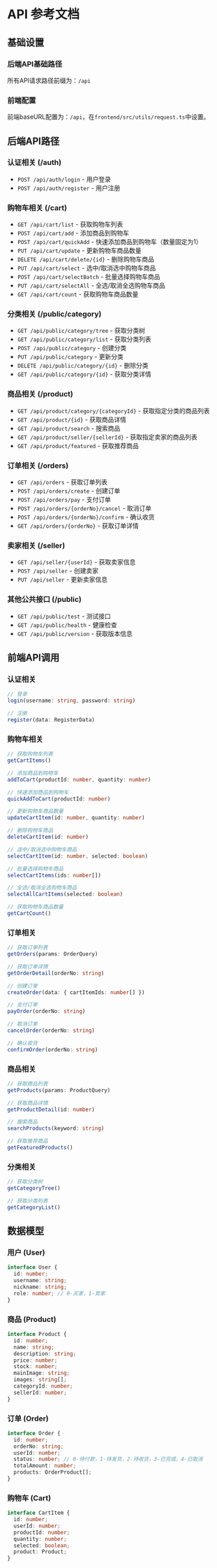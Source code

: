 # API 参考文档

## 基础设置

### 后端API基础路径
所有API请求路径前缀为：`/api`

### 前端配置
前端baseURL配置为：`/api`，在`frontend/src/utils/request.ts`中设置。

## 后端API路径

### 认证相关 (/auth)
- `POST /api/auth/login` - 用户登录
- `POST /api/auth/register` - 用户注册

### 购物车相关 (/cart)
- `GET /api/cart/list` - 获取购物车列表
- `POST /api/cart/add` - 添加商品到购物车
- `POST /api/cart/quickAdd` - 快速添加商品到购物车（数量固定为1）
- `PUT /api/cart/update` - 更新购物车商品数量
- `DELETE /api/cart/delete/{id}` - 删除购物车商品
- `PUT /api/cart/select` - 选中/取消选中购物车商品
- `POST /api/cart/selectBatch` - 批量选择购物车商品
- `PUT /api/cart/selectAll` - 全选/取消全选购物车商品
- `GET /api/cart/count` - 获取购物车商品数量

### 分类相关 (/public/category)
- `GET /api/public/category/tree` - 获取分类树
- `GET /api/public/category/list` - 获取分类列表
- `POST /api/public/category` - 创建分类
- `PUT /api/public/category` - 更新分类
- `DELETE /api/public/category/{id}` - 删除分类
- `GET /api/public/category/{id}` - 获取分类详情

### 商品相关 (/product)
- `GET /api/product/category/{categoryId}` - 获取指定分类的商品列表
- `GET /api/product/{id}` - 获取商品详情
- `GET /api/product/search` - 搜索商品
- `GET /api/product/seller/{sellerId}` - 获取指定卖家的商品列表
- `GET /api/product/featured` - 获取推荐商品

### 订单相关 (/orders)
- `GET /api/orders` - 获取订单列表
- `POST /api/orders/create` - 创建订单
- `POST /api/orders/pay` - 支付订单
- `POST /api/orders/{orderNo}/cancel` - 取消订单
- `POST /api/orders/{orderNo}/confirm` - 确认收货
- `GET /api/orders/{orderNo}` - 获取订单详情

### 卖家相关 (/seller)
- `GET /api/seller/{userId}` - 获取卖家信息
- `POST /api/seller` - 创建卖家
- `PUT /api/seller` - 更新卖家信息

### 其他公共接口 (/public)
- `GET /api/public/test` - 测试接口
- `GET /api/public/health` - 健康检查
- `GET /api/public/version` - 获取版本信息

## 前端API调用

### 认证相关
```typescript
// 登录
login(username: string, password: string)

// 注册
register(data: RegisterData)
```

### 购物车相关
```typescript
// 获取购物车列表
getCartItems()

// 添加商品到购物车
addToCart(productId: number, quantity: number)

// 快速添加商品到购物车
quickAddToCart(productId: number)

// 更新购物车商品数量
updateCartItem(id: number, quantity: number)

// 删除购物车商品
deleteCartItem(id: number)

// 选中/取消选中购物车商品
selectCartItem(id: number, selected: boolean)

// 批量选择购物车商品
selectCartItems(ids: number[])

// 全选/取消全选购物车商品
selectAllCartItems(selected: boolean)

// 获取购物车商品数量
getCartCount()
```

### 订单相关
```typescript
// 获取订单列表
getOrders(params: OrderQuery)

// 获取订单详情
getOrderDetail(orderNo: string)

// 创建订单
createOrder(data: { cartItemIds: number[] })

// 支付订单
payOrder(orderNo: string)

// 取消订单
cancelOrder(orderNo: string)

// 确认收货
confirmOrder(orderNo: string)
```

### 商品相关
```typescript
// 获取商品列表
getProducts(params: ProductQuery)

// 获取商品详情
getProductDetail(id: number)

// 搜索商品
searchProducts(keyword: string)

// 获取推荐商品
getFeaturedProducts()
```

### 分类相关
```typescript
// 获取分类树
getCategoryTree()

// 获取分类列表
getCategoryList()
```

## 数据模型

### 用户 (User)
```typescript
interface User {
  id: number;
  username: string;
  nickname: string;
  role: number; // 0-买家，1-卖家
}
```

### 商品 (Product)
```typescript
interface Product {
  id: number;
  name: string;
  description: string;
  price: number;
  stock: number;
  mainImage: string;
  images: string[];
  categoryId: number;
  sellerId: number;
}
```

### 订单 (Order)
```typescript
interface Order {
  id: number;
  orderNo: string;
  userId: number;
  status: number; // 0-待付款，1-待发货，2-待收货，3-已完成，4-已取消
  totalAmount: number;
  products: OrderProduct[];
}
```

### 购物车 (Cart)
```typescript
interface CartItem {
  id: number;
  userId: number;
  productId: number;
  quantity: number;
  selected: boolean;
  product: Product;
}
``` 